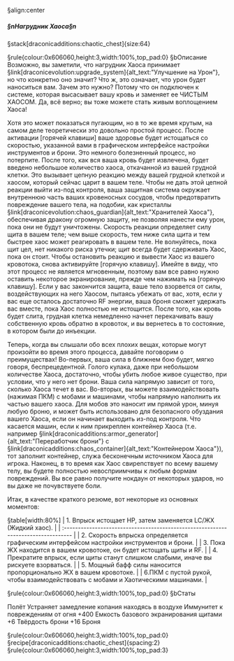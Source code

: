 §align:center
##### §nНагрудник Хаоса§n

§stack[draconicadditions:chaotic_chest]{size:64}

§rule{colour:0x606060,height:3,width:100%,top_pad:0}
§bОписание
Возможно, вы заметили, что нагрудник Хаоса принимает §link[draconicevolution:upgrade_system]{alt_text:"Улучшение на Урон"}, но что конкретно оно значит? Что ж, это означает, что урон будет наноситься вам. Зачем это нужно? Потому что он подключен к системе, которая высасывает вашу кровь и заменяет ее ЧИСТЫМ ХАОСОМ. Да, всё верно; вы тоже можете стать живым воплощением Хаоса!

Хотя это может показаться пугающим, но в то же время крутым, на самом деле теоретически это довольно простой процесс. После активации [горячей клавиши] ваше здоровье будет истощаться со скоростью, указанной вами в графическом интерфейсе настройки инструментов и брони. Это немного болезненный процесс, но потерпите.  После того, как вся ваша кровь будет извлечена, будет введено небольшое количество хаоса, откачанной из вашей грудной клетки.  Это вызывает цепную реакцию между вашей грудной клеткой и хаосом, который сейчас царит в вашем теле. Чтобы не дать этой цепной реакции выйти из-под контроля, ваша защитная система окружает внутреннюю часть ваших кровеносных сосудов, чтобы предотвратить повреждение вашего тела, на подобии, как кристаллы §link[draconicevolution:chaos_guardian]{alt_text:"Хранителей Хаоса"}, обеспечивая дракону огромную защиту, не позволяя нанести ему урон, пока они не будут уничтожены. Скорость реакции определяет силу щита в вашем теле; чем выше скорость, тем ниже сила щита и тем быстрее хаос может реагировать в вашем теле.  Не волнуйтесь, пока щит цел, нет никакого риска утечки; щит всегда будет сдерживать Хаос, пока он стоит. Чтобы остановить реакцию и вывести Хаос из вашего кровотока, снова активируйте [горячую клавишу].  Имейте в виду, что этот процесс не является мгновенным, поэтому вам все равно нужно оставить некоторое экранирование, прежде чем нажимать на [горячую клавишу].  Если у вас закончится защита, ваше тело взорвется от силы, воздействующих на него Хаосом, пытаясь убежать от вас, хотя, если у вас еще осталось достаточно RF энергии, ваша броня сможет удержать вас вместе, пока Хаос полностью не истощится. После того, как кровь будет слита, грудная клетка немедленно начнет перекачивать вашу собственную кровь обратно в кровоток, и вы вернетесь в то состояние, в котором были до инъекции.

Теперь, когда вы слышали обо всех плохих вещах, которые могут произойти во время этого процесса, давайте поговорим о преимуществах! Во-первых, ваша сила в ближнем бою будет, мягко говоря, беспрецедентной. Голого кулака, даже при небольшом количестве Хаоса, достаточно, чтобы убить любое живое существо, при условии, что у него нет брони. Ваша сила напрямую зависит от того, сколько Хаоса течет в вас.  Во-вторых, вы можете взаимодействовать (нажимая ПКМ) с мобами и машинами, чтобы напрямую наполнить их частью вашего хаоса. Для мобов это наносит им прямой урон, минуя любую броню, и может быть использовано для безопасного обуздания вашего Хаоса, если он начинает выходить из-под контроля.  Что касается машин, если к ним прикреплен контейнер Хаоса (т.е. например §link[draconicadditions:armor_generator]{alt_text:"Переработчик брони"} с §link[draconicadditions:chaos_container]{alt_text:"Контейнером Хаоса"}), тот заполнит контейнер, служа бесконечным источником Хаоса для игрока. Наконец, в то время как Хаос свирепствует по всему вашему телу, вы будете полностью невосприимчивы к любым формам повреждений. Вы все равно получите нокдаун от некоторых ударов, но вы даже не почувствуете боли.

Итак, в качестве краткого резюме, вот некоторые из основных моментов:

§table[width:80%]
| 1. Впрыск истощает HP, затем заменяется LC/ЖХ (Жидкий хаос).                    |
| :--------------------------------------------------------------------------------- |
| 2. Скорость впрыска определяется графическим интерфейсом настройки инструментов и брони.                 |
| 3. Пока ЖХ находится в вашем кровотоке, он будет истощать щиты и RF.                  |
| 4. Прекратите впрыск, если щиты станут слишком слабыми, иначе вы рискуете взорваться.            |
| 5. Мощный бафф силы наносится пропорционально ЖХ в вашем кровотоке. |
| 6.ПКМ с пустой рукой, чтобы взаимодействовать с мобами и Хаотическими машинами.     |

§rule{colour:0x606060,height:3,width:100%,top_pad:0}
§bСтаты

Полёт
Устраняет замедление копания находясь в воздухе
Иммунитет к повреждениям от огня
+400 Емкость базового экранирования щитами
+6 Твёрдость брони
+16 Броня

§rule{colour:0x606060,height:3,width:100%,top_pad:0}
§recipe[draconicadditions:chaotic_chest]{spacing:2}
§rule{colour:0x606060,height:3,width:100%,top_pad:3}
